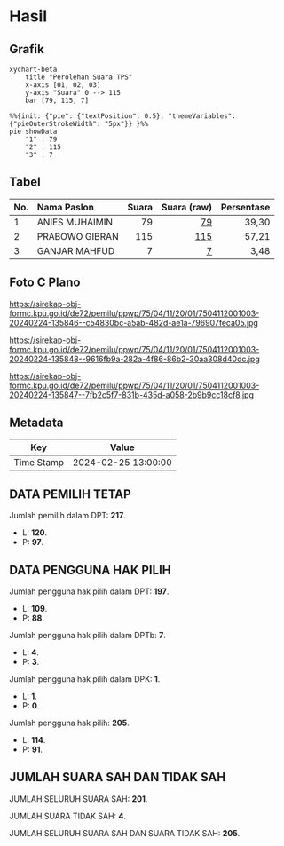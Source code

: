 # Hasil

## Grafik

```mermaid
xychart-beta
    title "Perolehan Suara TPS"
    x-axis [01, 02, 03]
    y-axis "Suara" 0 --> 115
    bar [79, 115, 7]
```

```mermaid
%%{init: {"pie": {"textPosition": 0.5}, "themeVariables": {"pieOuterStrokeWidth": "5px"}} }%%
pie showData
    "1" : 79
    "2" : 115
    "3" : 7
```

## Tabel

| No. | Nama Paslon    | Suara | Suara (raw) | Persentase |
|:--- |:-------------- | -----:| -----------:| ----------:|
| 1   | ANIES MUHAIMIN | 79    | [79][p-1]   | 39,30      |
| 2   | PRABOWO GIBRAN | 115   | [115][p-2]  | 57,21      |
| 3   | GANJAR MAHFUD  | 7     | [7][p-3]    | 3,48       |


[p-1]: https://github.com/gigit-pemilu/pemilu-2024-75-gorontalo/blob/main/pilpres/hitung-suara/sub/75-gorontalo/sub/04-pohuwato/sub/11-wanggarasi/sub/2001-wonggarasi-timur/sub/003-tps/sub/paslon-1.txt
[p-2]: https://github.com/gigit-pemilu/pemilu-2024-75-gorontalo/blob/main/pilpres/hitung-suara/sub/75-gorontalo/sub/04-pohuwato/sub/11-wanggarasi/sub/2001-wonggarasi-timur/sub/003-tps/sub/paslon-2.txt
[p-3]: https://github.com/gigit-pemilu/pemilu-2024-75-gorontalo/blob/main/pilpres/hitung-suara/sub/75-gorontalo/sub/04-pohuwato/sub/11-wanggarasi/sub/2001-wonggarasi-timur/sub/003-tps/sub/paslon-3.txt

## Foto C Plano

https://sirekap-obj-formc.kpu.go.id/de72/pemilu/ppwp/75/04/11/20/01/7504112001003-20240224-135846--c54830bc-a5ab-482d-ae1a-796907feca05.jpg

https://sirekap-obj-formc.kpu.go.id/de72/pemilu/ppwp/75/04/11/20/01/7504112001003-20240224-135848--9616fb9a-282a-4f86-86b2-30aa308d40dc.jpg

https://sirekap-obj-formc.kpu.go.id/de72/pemilu/ppwp/75/04/11/20/01/7504112001003-20240224-135847--7fb2c5f7-831b-435d-a058-2b9b9cc18cf8.jpg


## Metadata

| Key        | Value               |
| ---------- | ------------------- |
| Time Stamp | 2024-02-25 13:00:00 |


## DATA PEMILIH TETAP

Jumlah pemilih dalam DPT: **217**.
 * L: **120**.
 * P: **97**.

## DATA PENGGUNA HAK PILIH

Jumlah pengguna hak pilih dalam DPT: **197**.
 * L: **109**.
 * P: **88**.

Jumlah pengguna hak pilih dalam DPTb: **7**.
 * L: **4**.
 * P: **3**.

Jumlah pengguna hak pilih dalam DPK: **1**.
 * L: **1**.
 * P: **0**.

Jumlah pengguna hak pilih: **205**.
 * L: **114**.
 * P: **91**.

## JUMLAH SUARA SAH DAN TIDAK SAH

JUMLAH SELURUH SUARA SAH: **201**.

JUMLAH SUARA TIDAK SAH: **4**.

JUMLAH SELURUH SUARA SAH DAN SUARA TIDAK SAH: **205**.


